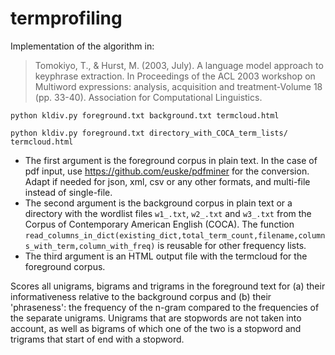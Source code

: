 # termprofiling

Implementation of the algorithm in:
> Tomokiyo, T., & Hurst, M. (2003, July). A language model approach to keyphrase extraction. In Proceedings of the ACL 2003 workshop on Multiword expressions: analysis, acquisition and treatment-Volume 18 (pp. 33-40). Association for Computational Linguistics.

```
python kldiv.py foreground.txt background.txt termcloud.html
```
```
python kldiv.py foreground.txt directory_with_COCA_term_lists/ termcloud.html
```

* The first argument is the foreground corpus in plain text. In the case of pdf input, use https://github.com/euske/pdfminer for the conversion. Adapt if needed for json, xml, csv or any other formats, and multi-file instead of single-file. 
* The second argument is the background corpus in plain text or a directory with the wordlist files `w1_.txt`, `w2_.txt` and `w3_.txt` from the Corpus of Contemporary American English (COCA). The function `read_columns_in_dict(existing_dict,total_term_count,filename,columns_with_term,column_with_freq)` is reusable for other frequency lists.
* The third argument is an HTML output file with the termcloud for the foreground corpus.

Scores all unigrams, bigrams and trigrams in the foreground text for (a) their informativeness relative to the background corpus and (b) their 'phraseness': the frequency of the n-gram compared to the frequencies of the separate unigrams.
Unigrams that are stopwords are not taken into account, as well as bigrams of which one of the two is a stopword and trigrams that start of end with a stopword.
